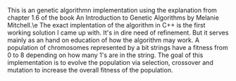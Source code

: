 This is an genetic algorithmn implementation using the explanation from chapter 1.6 of the book An Introduction to Genetic Algorithms by Melanie Mitchell.\e
The exact implentation of the algorithm in C++ is the first working solution I came up with. It's in dire need of refinement. But it serves mainly as an hand on education of how the algorithm may work.
A population of chromosomes represented by a bit strings have a fitness from 0 to 8 depending on how many 1's are in the string. 
The goal of this implementation is to evolve the population via selection, crossover and mutation to increase the overall fitness of the population.
